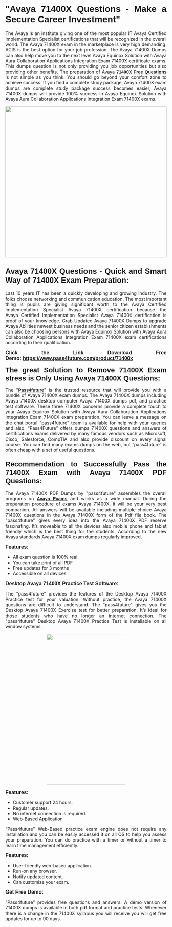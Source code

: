 
<h1 style="text-align: justify;"><span style="font-family:Tahoma,Geneva,sans-serif;"><strong>"Avaya 71400X Questions - Make a Secure Career Investment"</strong></span></h1>

<p style="text-align: justify;">The Avaya is an institute giving one of the most popular IT Avaya Certified Implementation Specialist certifications that will be recognized in the overall world. The Avaya 71400X exam in the marketplace is very high demanding. ACIS is the best option for your job profession. The Avaya 71400X Dumps can also help move you to the next level Avaya Equinox Solution with Avaya Aura Collaboration Applications Integration Exam 71400X certificate exams. This dumps question is not only providing you job opportunities but also providing other benefits. The preparation of Avaya <span style="font-family:Tahoma,Geneva,sans-serif;"><strong><a href="https://www.pass4future.com/questions/avaya/71400x">71400X Free Questions</a></strong></span> is not simple as you think. You should go beyond your comfort zone to achieve success. If you find a complete study package, Avaya 71400X exam dumps are complete study package success becomes easier, Avaya 71400X dumps will provide 100% success in Avaya Equinox Solution with Avaya Aura Collaboration Applications Integration Exam 71400X exams.</p>

<p style="text-align: justify;"><a href="https://www.pass4future.com/product/71400x"><img alt="" src="https://lh3.googleusercontent.com/pw/AM-JKLVhEO4I138wJzOepD3laGU-R1M7eT-OTYdow6pCESip26lSeaxxzS9BVWUKuzj1e3L_MoxCfVgBEvV8ODwl1LGzlZbt6HJm3NXXplPwnYiBfuYM_eQCcVVRMaAwHdsl3AhHOZS-up7mzwmd4i4EpEGq=w1112-h625-no?authuser=0" style="width: 100%; height: 470px;" /></a></p>

<h2 style="text-align: justify;"><span style="font-size:24px;"><strong><span style="font-family:Tahoma,Geneva,sans-serif;">Avaya 71400X Questions - Quick and Smart Way of 71400X Exam Preparation:</span></strong></span></h2>

<p style="text-align: justify;">Last 10 years IT has been a quickly developing and growing industry. The folks choose networking and communication education. The most important thing is pupils are giving significant worth to the Avaya Certified Implementation Specialist Avaya 71400X certification because the Avaya Certified Implementation Specialist Avaya 71400X certification is proof of your knowledge. Grab Updated Avaya 71400X Dumps to upgrade Avaya Abilities newest business needs and the senior citizen establishments can also be choosing persons with Avaya Equinox Solution with Avaya Aura Collaboration Applications Integration Exam 71400X exam certifications according to their qualification.</p>

<p style="text-align: justify;"><strong><span style="font-family:Lucida Sans Unicode,Lucida Grande,sans-serif;"><span style="font-size:16px;">Click the Link Download Free Demo: <a href="https://www.pass4future.com/product/71400x">https://www.pass4future.com/product/71400x</a></span></span></strong></p>

<p style="text-align: justify;"><strong><span style="font-size:22px;"><span style="font-family:Tahoma,Geneva,sans-serif;">The great Solution to Remove 71400X Exam stress is Only Using Avaya 71400X Questions:</span></span></strong></p>

<p style="text-align: justify;">The "<span style="font-family:Lucida Sans Unicode,Lucida Grande,sans-serif;"><a href="https://www.pass4future.com/"><strong>Pass4future</strong></a></span>" is the trusted resource that will provide you with a bundle of Avaya 71400X exam dumps. The Avaya 71400X dumps including Avaya 71400X desktop computer Avaya 71400X dumps pdf, and practice test software. These three 71400X concerns provide a complete touch to your Avaya Equinox Solution with Avaya Aura Collaboration Applications Integration Exam 71400X exam preparation. You can leave a message on the chat portal "pass4future" team is available for help with your queries and also. “Pass4Future” offers dumps 71400X questions and answers of certifications exams delivered by many famous vendors such as Microsoft, Cisco, Salesforce, CompTIA and also provide discount on every signal course. You can find many exams dumps on the web, but “pass4future” is often cheap with a set of useful questions.</p>

<h3 style="text-align: justify;"><span style="font-size:22px;"><strong><span style="font-family:Tahoma,Geneva,sans-serif;">Recommendation to Successfully Pass the 71400X Exam with Avaya 71400X PDF Questions:</span></strong></span></h3>

<p style="text-align: justify;">The Avaya 71400X PDF Dumps by "pass4future" assembles the overall programs on <span style="font-family:Lucida Sans Unicode,Lucida Grande,sans-serif;"><strong><a href="https://www.pass4future.com/avaya">Avaya Exams</a></strong></span> and works as a wide manual. During the preparation procedure of exams Avaya 71400X, it will be your very best companion. All answers will be available including multiple-choice Avaya 71400X questions in the Avaya 71400X form of the Pdf file book. The "pass4future" gives every idea into the Avaya 71400X PDF reserve fascinating. It’s moveable to all the devices also mobile phone and tablet friendly which is the best thing for the students. According to the new Avaya standards Avaya 71400X exam dumps regularly improved.</p>

<p style="text-align: justify;"><span style="font-family:Lucida Sans Unicode,Lucida Grande,sans-serif;"><span style="font-size:16px;"><strong>Features:</strong></span></span></p>

<ul>
	<li style="text-align: justify;">All exam question is 100% real</li>
	<li style="text-align: justify;">You can take print of all PDF</li>
	<li style="text-align: justify;">Free updates for 3 months </li>
	<li style="text-align: justify;">Accessible on all devices</li>
</ul>

<p style="text-align: justify;"><span style="font-family:Tahoma,Geneva,sans-serif;"><span style="font-size:16px;"><strong>Desktop Avaya 71400X Practice Test Software:</strong></span></span></p>

<p style="text-align: justify;">The "pass4future" provides the features of the Desktop Avaya 71400X Practice test for your valuation. Without practice, the Avaya 71400X questions are difficult to understand. The "pass4future" gives you the Desktop Avaya 71400X Exercise test for better preparation. It’s ideal for those students who have no longer an internet connection. The "pass4future" Desktop Avaya 71400X Practice Test is installable on all window systems.</p>

<p style="text-align: center;"><a href="https://www.pass4future.com/product/71400x"><img alt="" src="https://lh3.googleusercontent.com/pw/AM-JKLV3yUm3jiqqIo1xIsj1VJ_UeysYexQY-pRYO0rIFl3vg11QZioN-gzffpw2AfKqFynWuvoXOreWrWS0swpr4xmOSWfwII2jvatteuqrfxiWGFBSHPiZUCoi33jqeymK5dmu-0enyX6tayRCAMHw05jv=s625-no?authuser=0" style="width: 70%; height: 470px;" /></a></p>

<p style="text-align: justify;"><span style="font-size:16px;"><span style="font-family:Lucida Sans Unicode,Lucida Grande,sans-serif;"><strong>Features:</strong></span></span></p>

<ul>
	<li style="text-align: justify;">Customer support 24 hours. </li>
	<li style="text-align: justify;">Regular updates. </li>
	<li style="text-align: justify;">No internet connection is required.</li>
	<li style="text-align: justify;">Web-Based Application</li>
</ul>

<p style="text-align: justify;">“Pass4future” Web-Based practice exam engine does not require any installation and you can be easily accessed it on all OS to help you assess your preparation. You can do practice with a timer or without a timer to learn time management efficiently.</p>

<p style="text-align: justify;"><strong><span style="font-size:16px;"><span style="font-family:Lucida Sans Unicode,Lucida Grande,sans-serif;">Features:</span></span></strong></p>

<ul>
	<li style="text-align: justify;">User-friendly web-based application.</li>
	<li style="text-align: justify;">Run-on any browser. </li>
	<li style="text-align: justify;">Notify updated content.</li>
	<li style="text-align: justify;">Can customize your exam.</li>
</ul>

<p style="text-align: justify;"><span style="font-size:16px;"><span style="font-family:Lucida Sans Unicode,Lucida Grande,sans-serif;"><strong>Get Free Demo:</strong></span></span></p>

<p style="text-align: justify;">“Pass4future” provides free questions and answers. A demo version of 71400X dumps is available in both pdf format and practice tests. Whenever there is a change in the 71400X syllabus you will receive you will get free updates for up to 90 days. </p>
